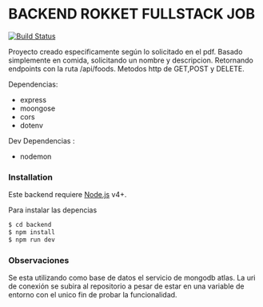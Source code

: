 # BACKEND ROKKET FULLSTACK JOB



[![Build Status](https://travis-ci.org/joemccann/dillinger.svg?branch=master)](https://travis-ci.org/joemccann/dillinger)

Proyecto creado especificamente según lo solicitado en el pdf. Basado simplemente en comida, solicitando un nombre y descripcion. Retornando endpoints con la ruta /api/foods. Metodos http de GET,POST y DELETE.

Dependencias:

  - express
  - moongose
  - cors
  - dotenv
 
Dev Dependencias :

  - nodemon
  

### Installation

Este backend requiere [Node.js](https://nodejs.org/) v4+.

Para instalar las depencias

```sh
$ cd backend
$ npm install 
$ npm run dev 
```

### Observaciones

Se esta utilizando como base de datos el servicio de mongodb atlas. La uri de conexión se subira al repositorio a pesar de estar en una variable de entorno con el unico fin de probar la funcionalidad.
